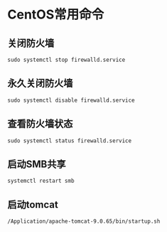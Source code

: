 # CentOS常用命令

## 关闭防火墙

```
sudo systemctl stop firewalld.service
```

## 永久关闭防火墙

```
sudo systemctl disable firewalld.service
```

## 查看防火墙状态

```
sudo systemctl status firewalld.service
```

## 启动SMB共享

```
systemctl restart smb
```

## 启动tomcat

```
/Application/apache-tomcat-9.0.65/bin/startup.sh
```
